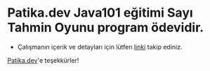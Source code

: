 # Patika.dev Java101 eğitimi Sayı Tahmin Oyunu program ödevidir.

* Çalışmanın içerik ve detayları için lütfen [linki](https://academy.patika.dev/courses/java101/pratik-sayi-tahmin) takip ediniz.

[Patika.dev](https://www.patika.dev/tr)'e teşekkürler!